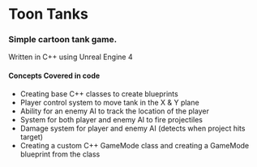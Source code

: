 # Toon Tanks 
### Simple cartoon tank game.

Written in C++ using Unreal Engine 4

#### Concepts Covered in code

* Creating base C++ classes to create blueprints
* Player control system to move tank in the X & Y plane
* Ability for an enemy AI to track the location of the player
* System for both player and enemy AI to fire projectiles
* Damage system for player and enemy AI (detects when project hits target)
* Creating a custom C++ GameMode class and creating a GameMode blueprint from the class
